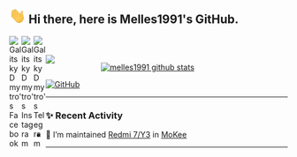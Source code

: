 <h2><img src="https://raw.githubusercontent.com/ABSphreak/ABSphreak/master/gifs/Hi.gif" width="30px"> Hi there, here is Melles1991's GitHub.</h2>
<a href="https://www.facebook.com/mr.shterben">
  <img align="left" alt="Galitsky Dmytro's Facebook" width="22px" src="https://cdn.jsdelivr.net/npm/simple-icons@v3/icons/facebook.svg" />
</a>
<a href="https://instagram.com/urshiki/">
  <img align="left" alt="Galitsky Dmytro's Instagram" width="22px" src="https://cdn.jsdelivr.net/npm/simple-icons@v3/icons/instagram.svg" />
</a>
<a href="https://t.me/mrshterben">
  <img align="left" alt="Galitsky Dmytro's Telegram" width="22px" src="https://cdn.jsdelivr.net/npm/simple-icons@v3/icons/telegram.svg" />
</a>
<br/>
<br/>

<img align='left' src='https://user-images.githubusercontent.com/5713670/87202985-820dcb80-c2b6-11ea-9f56-7ec461c497c3.gif' width='100"'>

[![melles1991 github stats](https://github-readme-stats.vercel.app/api?username=melles1991)](https://github.com/melles1991)

[![GitHub](https://img.shields.io/badge/dynamic/json?logo=github&label=GitHub+Followers&labelColor=282c34&color=181717&query=%24.data.totalSubs&url=https%3A%2F%2Fapi.spencerwoo.com%2Fsubstats%2F%3Fsource%3Dgithub%26queryKey%3Dmelles1991&longCache=true)](https://github.com/melles1991)

---
### ✨ Recent Activity
<!--START_SECTION:activity-->
- 🌱 I’m maintained [Redmi 7/Y3](https://download.mokeedev.com/onclite.html) in [MoKee](https://github.com/MoKee)
<!--END_SECTION:activity-->
---

<!--
**krot-melles/krot-melles** is a ✨ _special_ ✨ repository because its `README.md` (this file) appears on your GitHub profile.

Here are some ideas to get you started:

- 🔭 I’m currently working on ...
- 🌱 I’m currently learning ...
- 👯 I’m looking to collaborate on ...
- 🤔 I’m looking for help with ...
- 💬 Ask me about ...
- 📫 How to reach me: ...
- 😄 Pronouns: ...
- ⚡ Fun fact: ...
-->
